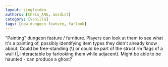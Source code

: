 ```yaml
---
layout: singleidea
authors: [Chris_ANG, aosdict]
category: [vanilla]
tags: [new dungeon feature, farlook]
---
```

"Painting" dungeon feature / furniture. Players can look at them to see what it's a painting of, possibly identifying item types they didn't already know about. Could be free-standing (<span class="nhsym clr-magenta">\\</span>) or could be part of the struct rm flags of a wall (<span class="nhsym clr-magenta">|</span>, interactable by farlooking them while adjacent). Might be able to be haunted - can produce a ghost?
